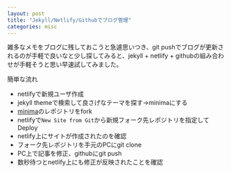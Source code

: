 ```yaml
---
layout: post
title: "Jekyll/Netlify/Githubでブログ管理"
categories: misc
---
```


雑多なメモをブログに残しておこうと急遽思いつき、git pushでブログが更新されるのが手軽で良いなと少し探してみると、jekyll + netlify + githubの組み合わせが手軽そうと思い早速試してみました。

簡単な流れ
* netlifyで新規ユーザ作成
* jekyll themeで検索して良さげなテーマを探す->minimaにする
* [minima](https://github.com/jekyll/minima)のレポジトリをfork
* netlifyで`New Site from Git`から新規フォーク先レポジトリを指定してDeploy
* netlify上にサイトが作成されたのを確認
* フォーク先レポジトリを手元のPCにgit clone
* PC上で記事を修正、githubにgit push
* 数秒待つとnetlify上にも修正が反映されたことを確認

